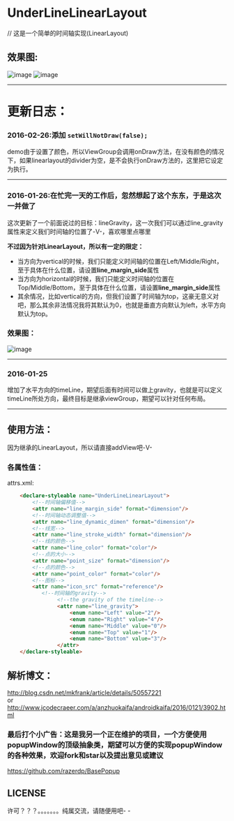 # UnderLineLinearLayout
// 这是一个简单的时间轴实现(LinearLayout)</br>



## 效果图:</br>
![image](https://github.com/razerdp/UnderLineLinearLayout/blob/master/img/underlinelayout.gif)
![image](https://github.com/razerdp/UnderLineLinearLayout/blob/master/img/underlinelayout_horizontal.gif)
</br>

----------


# 更新日志：
### 2016-02-26:添加 `setWillNotDraw(false);`
demo由于设置了颜色，所以ViewGroup会调用onDraw方法，在没有颜色的情况下，如果linearlayout的divider为空，是不会执行onDraw方法的，这里把它设定为执行。

----------

### 2016-01-26:在忙完一天的工作后，忽然想起了这个东东，于是这次一并做了

这次更新了一个前面说过的目标：lineGravity，这一次我们可以通过line_gravity属性来定义我们时间轴的位置了-V-，喜欢哪里点哪里</br>

**不过因为针对LinearLayout，所以有一定的限定：**

 - 当方向为vertical的时候，我们只能定义时间轴的位置在Left/Middle/Right，至于具体在什么位置，请设置**line_margin_side**属性
 - 当方向为horizontal的时候，我们只能定义时间轴的位置在Top/Middle/Bottom，至于具体在什么位置，请设置**line_margin_side**属性
 - 其余情况，比如vertical的方向，但我们设置了时间轴为top，这豪无意义对吧，那么其余非法情况我将其默认为0，也就是垂直方向默认为left，水平方向默认为top。

### 效果图：</br>
![image](https://github.com/razerdp/UnderLineLinearLayout/blob/master/img/underlinearlayout_with_gravity.gif)

----------


### 2016-01-25
增加了水平方向的timeLine，期望后面有时间可以做上gravity，也就是可以定义timeLine所处方向，最终目标是继承viewGroup，期望可以针对任何布局。


----------


## 使用方法：</br>
 因为继承的LinearLayout，所以请直接addView吧-V-</br>
### 各属性值：
 attrs.xml:</br>
```html
    <declare-styleable name="UnderLineLinearLayout">
        <!--时间轴偏移值-->
        <attr name="line_margin_side" format="dimension"/>
        <!--时间轴动态调整值-->
        <attr name="line_dynamic_dimen" format="dimension"/>
        <!--线宽-->
        <attr name="line_stroke_width" format="dimension"/>
        <!--线的颜色-->
        <attr name="line_color" format="color"/>
        <!--点的大小-->
        <attr name="point_size" format="dimension"/>
        <!--点的颜色-->
        <attr name="point_color" format="color"/>
        <!--图标-->
        <attr name="icon_src" format="reference"/>
           <!--时间轴的gravity-->
                <!--the gravity of the timeline-->
                <attr name="line_gravity">
                    <enum name="Left" value="2"/>
                    <enum name="Right" value="4"/>
                    <enum name="Middle" value="0"/>
                    <enum name="Top" value="1"/>
                    <enum name="Bottom" value="3"/>
                </attr>
    </declare-styleable>
```
## 解析博文：</br>
http://blog.csdn.net/mkfrank/article/details/50557221 </br>
or</br>
http://www.jcodecraeer.com/a/anzhuokaifa/androidkaifa/2016/0121/3902.html
### 最后打个小广告：这是我另一个正在维护的项目，一个方便使用popupWindow的顶级抽象类，期望可以方便的实现popupWindow的各种效果，欢迎fork和star以及提出意见或建议
https://github.com/razerdp/BasePopup
## LICENSE
许可？？？。。。。。。。纯属交流，请随便用吧- -
 
